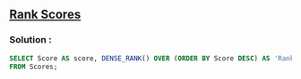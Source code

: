 ## [Rank Scores](https://leetcode.com/problems/rank-scores)

### Solution :
```sql
SELECT Score AS score, DENSE_RANK() OVER (ORDER BY Score DESC) AS 'Rank'
FROM Scores;
```

